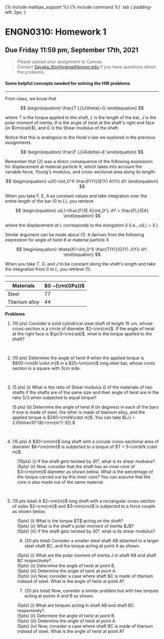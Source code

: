 {% include mathjax_support %}
{% include command %}
.tab {
  padding-left: 2px;
}



# ENGN0310: Homework 1
## Due Friday 11:59 pm, September 17th, 2021




> Please upload your assignment to Canvas.<br/>
> Contact Sayaka_Kochiyama@brown.edu if you have questions about the problems.   




#### Some helpful concepts needed for solving the HW problems


--------


From class, we know that

$$
\begin{equation}
\frac{T L}{J\theta}=G
\end{equation}
$$

where $T$ is the torque applied to the shaft, $L$ is the length of the bar, $J$ is the polar moment of inertia, $\theta$ is the angle of twist at the shaft's right end face (in $\rm{rad}$), and $G$ is the Shear modulus of the shaft. 

Notice that this is analogous to the Hook's law we explored in the previous assignments.

$$
\begin{equation}
\frac{F L}{A\delta}=E
\end{equation}
$$

Remember that (2) was a direct consequence of the following expression for displacement at material particle X, which takes into account the variable force, Young's modulus, and cross-sectional area along its length:


$$
\begin{equation}
u(X)=\int_0^X \frac{F(Y)}{E(Y) A(Y)} dY
\end{equation}
$$

When you take F, E, A as constant values and take integration over the entire length of the bar ($0$ to $L$), you retrieve

$$
\begin{equation}
u(L)=\frac{F}{E A}\int_0^L dY = \frac{FL}{EA}
\end{equation}
$$

where the displacement at L corresponds to the elongation $\delta$ (i.e., $u(L)=\delta$.)

Similar argument can be made about (1). It derives from the following expression for angle of twist $\theta$ at material particle X

$$
\begin{equation}
\theta(X)=\int_0^X \frac{T(Y)}{G(Y) J(Y)} dY.
\end{equation}
$$

When you take $T$, $G$, and $J$ to be constant along the shaft's length and take the integration from $0$ to $L$, you retrieve (1).

----------



| Materials      | $G ~(\rm{GPa})$ |
|----------------|-----------------|
| Steel          | 77             |
| Titanium alloy | 44             |


**Problems**


1. (10 pts) Consider a solid cylindrical steel shaft of length 15 cm,  whose cross-section is a circle of diameter $2~\rm{cm}$. If the angle of twist at the right face is $\pi/3~\rm{rad}$, what is the torque applied to the shaft?

<br/>

2. (10 pts) Determine the angle of twist $\theta$ when the applied torque is $800~\rm{N \cdot m}$ in a $25~\rm{cm}$ long steel bar, whose cross section is a square with 3cm side.
<br/>

3. (5 pts) (i) What is the ratio of Shear modulus $G$ of the materials of two shafts if the shafts are of the same size and their angle of twist are in the ratio 5/3 when subjected to equal torque?

    (5 pts) (ii) Determine the angle of twist $\theta$ (in degrees) in each of the bars if one is made of steel, the other is made of titanium alloy, and the applied torque is $240~\rm{N\cdot m}$. You can take $L/J = 2.0\times10^{8}~\rm{m^{-3}}.$
<br/>

4. (15 pts) A $30~\rm{m}$ long shaft with a circular cross-sectional area of diameter $6~\rm{mm}$ is subjected to a torque of $T = 5~\rm{kN \cdot m}$. 

<DL>
<DD> (10pts) (i) If the shaft gets twisted by 30&deg;, what is its shear modulus? 
<DD> (5pts) (ii) Now, consider that the shaft has an inner core of $3~\rm{mm}$ diameter as shown below. What is the percentage of the torque carried out by this inner core? You can assume that the core is also made out of the same material.
</DL>
<br/>


5. (15 pts total) A $2~\rm{m}$ long shaft with a rectangular cross-section of sides $2~\rm{cm}$ and $3~\rm{cm}$ is subjected to a force couple as shown below. 


<DD>(5pts) (i) What is the torque $T$ acting on the shaft?    
<DD>(5pts) (ii) What is the shaft's polar moment of inertia $J$?
<DD>(5pts) (iii) If the shaft gets twisted by 30&deg;, what is its shear modulus?


6. (20 pts total) Consider a smaller steel shaft AB attached to a larger steel shaft BC, and the torque acting at point A as shown. 


<DD>(5pts) (i) What are the polar moment of inertia J in shaft AB and shaft BC respectively?
<DD>(5pts) (ii) Determine the angle of twist at point B.
<DD>(5pts) (iii) Determine the angle of twist at point A.
<DD>(5pts) (iv) Now, consider a case where shaft BC is made of titanium instead of steel. What is the angle of twist at point A?



7.  (20 pts total) Now, consider a similar problem but with two torques acting at points A and B as shown. 


<DD>(5pts) (i) What are torques acting in shaft AB and shaft BC respectively?
<DD>(5pts) (ii) Determine the angle of twist at point B.
<DD>(5pts) (iii) Determine the angle of twist at point A.
<DD>(5pts) (iv) Now, consider a case where shaft BC is made of titanium instead of steel. What is the angle of twist at point A?
</DL>
